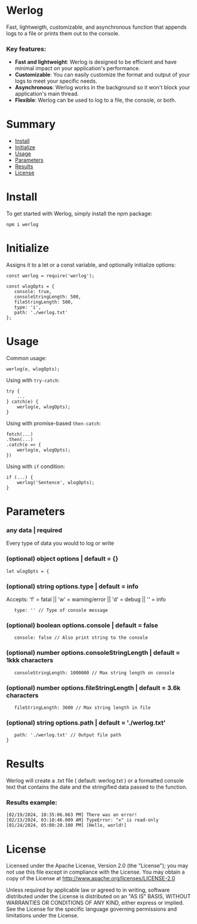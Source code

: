 # Werlog
Fast, lightweigth, customizable, and asynchronous function that appends logs to a file or prints them out to the console.

### Key features:
- **Fast and lightweight**: Werlog is designed to be efficient and have minimal impact on your application's performance.
- **Customizable**: You can easily customize the format and output of your logs to meet your specific needs.
- **Asynchronous**: Werlog works in the background so it won't block your application's main thread.
- **Flexible**: Werlog can be used to log to a file, the console, or both.

# Summary
- [Install](#install)
- [Initialize](#initialize)
- [Usage](#usage)
- [Parameters](#parameters)
- [Results](#results)
- [License](#license)


# Install
To get started with Werlog, simply install the npm package:
```
npm i werlog
```
# Initialize
Assigns it to a let or a const variable, and optionally initialize options:
```
const werlog = require('werlog');

const wlogOpts = {
   console: true,
   consoleStringLength: 500,
   fileStringLength: 500,
   type: 'i',
   path: './werlog.txt'
};
```

# Usage
Common usage:
```
werlog(e, wlogOpts);
```
Using with ```try-catch```:
```
try {
    ...
} catch(e) {
    werlog(e, wlogOpts);
}
```
Using with promise-based ```then-catch```:
```
fetch(...)
.then(...)
.catch(e => {
    werlog(e, wlogOpts);
})
```
Using with ```if``` condition:
```
if (...) {
    werlog('Sentence', wlogOpts);
}
```

# Parameters
### any data | required
Every type of data you would to log or write

### (optional) object options | default = {}
```
let wlogOpts = {
```
### (optional) string options.type | default = info
Accepts: 'f' = fatal || 'w' = warning/error || 'd' = debug || '' = info
```
   type: '' // Type of console message
```

### (optional) boolean options.console | default = false
```
   console: false // Also print string to the console
```

### (optional) number options.consoleStringLength | default = 1kkk characters
```
   consoleStringLength: 1000000 // Max string length on console
```

### (optional) number options.fileStringLength | default = 3.6k characters
```
   fileStringLength: 3600 // Max string length in file
```

### (optional) string options.path | default = './werlog.txt'
```
   path: './werlog.txt' // Output file path
}
```

# Results
Werlog will create a .txt file ( default: werlog.txt ) or a formatted console text that contains the date and the stringified data passed to the function.

### Results example:
```
[02/19/2024, 10:35:06.063 PM] There was an error!
[02/13/2024, 03:10:46.009 AM] TypeError: "x" is read-only
[01/24/2024, 05:00:20.100 PM] [Hello, world!]
```

# License
Licensed under the Apache License, Version 2.0 (the "License"); you may not use this file except in compliance with the License.
You may obtain a copy of the License at http://www.apache.org/licenses/LICENSE-2.0

Unless required by applicable law or agreed to in writing, software distributed under the License is distributed on an "AS IS" BASIS, WITHOUT WARRANTIES OR CONDITIONS OF ANY KIND, either express or implied. See the License for the specific language governing permissions and limitations under the License.
